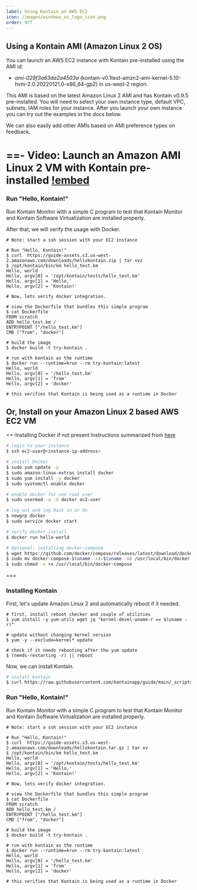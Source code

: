 ```yaml
---
label: Using Kontain on AWS EC2
icon: /images/windows_os_logo_icon.png
order: 977
---
```


## Using a Kontain AMI (Amazon Linux 2 OS)
You can launch an AWS EC2 instance with Kontain pre-installed using the AMI id: 
- *ami-029f3a63da2a4503a* (kontain-v0.1test-amzn2-ami-kernel-5.10-hvm-2.0.20220121.0-x86_64-gp2) in us-west-2 region.

This AMI is based on the latest Amazon Linux 2 AMI and has Kontain v0.9.5 pre-installed.  You will need to select your own instance type, default VPC, subnets, IAM roles for your instance.  After you launch your own instance you can try out the examples in the docs below.

We can also easily add other AMIs based on AMI preference types on feedback.

==- Video: Launch an Amazon AMI Linux 2 VM with Kontain pre-installed
[!embed](https://youtu.be/YX8sUiFyb2k)
===

### Run "Hello, Kontain!"
Run Kontain Monitor with a simple C program to test that Kontain Monitor and Kontain Software Virtualization are installed properly.

After that, we will verify the usage with Docker.

```shell
# Note: start a ssh session with your EC2 instance

# Run "Hello, Kontain!"
$ curl  https://guide-assets.s3.us-west-2.amazonaws.com/downloads/hellokontain.zip | tar xvz
$ /opt/kontain/bin/km hello_test.km
Hello, world
Hello, argv[0] = '/opt/kontain/tests/hello_test.km'
Hello, argv[1] = 'Hello,'
Hello, argv[2] = 'Kontain!'

# Now, lets verify docker integration.

# view the Dockerfile that bundles this simple program
$ cat Dockerfile
FROM scratch
ADD hello_test.km /
ENTRYPOINT ["/hello_test.km"]
CMD ["from", "docker"]

# build the image
$ docker build -t try-kontain .

# run with kontain as the runtime
$ docker run --runtime=krun --rm try-kontain:latest
Hello, world
Hello, argv[0] = '/hello_test.km'
Hello, argv[1] = 'from'
Hello, argv[2] = 'docker'

# this verifies that Kontain is being used as a runtime in Docker
```

## Or, Install on your Amazon Linux 2 based AWS EC2 VM

==-Installing Docker if not present
Instructions summarized from [here](https://docs.aws.amazon.com/AmazonECS/latest/developerguide/docker-basics.html)

```bash
# login to your instance
$ ssh ec2-user@<instance-ip-address>

# install Docker
$ sudo yum update -y
$ sudo amazon-linux-extras install docker
$ sudo yum install -y docker
$ sudo systemctl enable docker

# enable docker for non root user
$ sudo usermod -a -G docker ec2-user

# log out and log back in or do
$ newgrp docker
$ sudo service docker start

# verify docker install
$ docker run hello-world

# Optional: installing docker-compose
$ wget https://github.com/docker/compose/releases/latest/download/docker-compose-$(uname -s)-$(uname -m)
$ sudo mv docker-compose-$(uname -s)-$(uname -m) /usr/local/bin/docker-compose
$ sudo chmod -v +x /usr/local/bin/docker-compose
```
===

### Installing Kontain
First, let's update Amazon Linux 2 and automatically reboot if it needed.

```
# first, install reboot checker and couple of utilities
$ yum install -y yum-utils wget jq "kernel-devel-uname-r == $(uname -r)"

# update without changing kernel version
$ yum -y --exclude=kernel* update

# check if it needs rebooting after the yum update
$ (needs-restarting -r) || reboot
```

Now, we can install Kontain.

```bash
# install kontain
$ curl https://raw.githubusercontent.com/kontainapp/guide/main/_scripts/kontain_bin_install.sh | sudo bash
```

### Run "Hello, Kontain!"
Run Kontain Monitor with a simple C program to test that Kontain Monitor and Kontain Software Virtualization are installed properly.

```shell
# Note: start a ssh session with your EC2 instance

# Run "Hello, Kontain!"
$ curl  https://guide-assets.s3.us-west-2.amazonaws.com/downloads/hellokontain.tar.gz | tar xv
$ /opt/kontain/bin/km hello_test.km
Hello, world
Hello, argv[0] = '/opt/kontain/tests/hello_test.km'
Hello, argv[1] = 'Hello,'
Hello, argv[2] = 'Kontain!'

# Now, lets verify docker integration.

# view the Dockerfile that bundles this simple program
$ cat Dockerfile
FROM scratch
ADD hello_test.km /
ENTRYPOINT ["/hello_test.km"]
CMD ["from", "docker"]

# build the image
$ docker build -t try-kontain .

# run with kontain as the runtime
$ docker run --runtime=krun --rm try-kontain:latest
Hello, world
Hello, argv[0] = '/hello_test.km'
Hello, argv[1] = 'from'
Hello, argv[2] = 'docker'

# this verifies that Kontain is being used as a runtime in Docker
```
